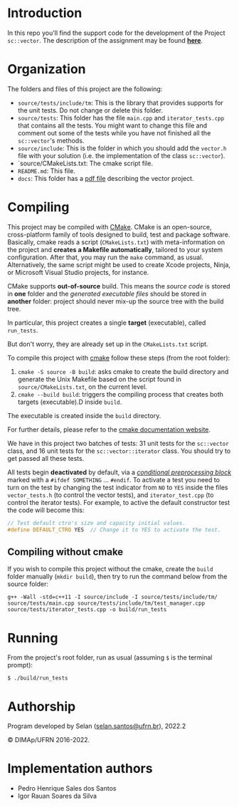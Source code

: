 # Introduction

In this repo you'll find the support code for the development of the Project `sc::vector`.
The description of the assignment may be found [**here**](docs/projeto_TAD_vector.pdf).

# Organization

The folders and files of this project are the following:

- `source/tests/include/tm`: This is the library that provides supports for the unit tests. Do not change or delete this folder.
- `source/tests`: This folder has the file `main.cpp` and `iterator_tests.cpp` that contains all the tests. You might want to change this file and comment out some of the tests while you have not finished all the `sc::vector`'s methods.
- `source/include`: This is the folder in which you should add the `vector.h` file with your solution (i.e. the implementation of the class `sc::vector`).
- `source/CMakeLists.txt: The cmake script file.
- `README.md`: This file.
- `docs`: This folder has a [pdf file](docs/projeto_TAD_vector.pdf) describing the vector project.

# Compiling

This project may be compiled with [CMake](https://cmake.org). CMake is an open-source, cross-platform family of tools designed to build, test and package software. Basically, cmake reads a script (`CMakeLists.txt`) with meta-information on the project and **creates a Makefile automatically**, tailored to your system configuration.
After that, you may run the `make` command, as usual.
Alternatively, the same script might be used to create Xcode projects, Ninja, or Microsoft Visual Studio projects, for instance.

CMake supports **out-of-source** build. This means the _source code_ is stored in **one** folder and the _generated executable files_ should be stored in **another** folder: project should never mix-up the source tree with the build tree.

In particular, this project creates a single **target** (executable), called `run_tests`.

But don't worry, they are already set up in the `CMakeLists.txt` script.

To compile this project with [cmake](https://cmake.org) follow these steps (from the root folder):

1. `cmake -S source -B build`: asks cmake to create the build directory and generate the Unix Makefile based on the script found in `source/CMakeLists.txt`, on the current level.
2. `cmake --build build`: triggers the compiling process that creates both targets (executable).D inside `build`.

The executable is created inside the `build` directory.

For further details, please refer to the [cmake documentation website](https://cmake.org/cmake/help/v3.14/manual/cmake.1.html).

We have in this project two batches of tests: 31 unit tests for the `sc::vector` class, and 16 unit tests for the `sc::vector::iterator` class. You should try to get passed all these tests.

All tests begin **deactivated** by default, via a [_conditional preprocessing block_](https://en.cppreference.com/w/cpp/preprocessor/conditional) marked with a `#ifdef SOMETHING` ... `#endif`.
To activate a test you need to turn on the test by changing the test indicator from `NO` to `YES` inside the files `vector_tests.h` (to control the vector tests), and `iterator_test.cpp` (to control the iterator tests).
For example, to active the default constructor test the code will become this:

```c++
// Test default ctro's size and capacity initial values.
#define DEFAULT_CTRO YES  // Change it to YES to activate the test.
```

## Compiling without cmake

If you wish to compile this project without the cmake, create the `build` folder manually (`mkdir build`), then try to run the command below from the source folder:

```
g++ -Wall -std=c++11 -I source/include -I source/tests/include/tm/ source/tests/main.cpp source/tests/include/tm/test_manager.cpp source/tests/iterator_tests.cpp -o build/run_tests
```

# Running

From the project's root folder, run as usual (assuming `$` is the terminal prompt):

```
$ ./build/run_tests
```

# Authorship

Program developed by Selan (<selan.santos@ufrn.br>), 2022.2

&copy; DIMAp/UFRN 2016-2022.

# Implementation authors

+ Pedro Henrique Sales dos Santos
+ Igor Rauan Soares da Silva
